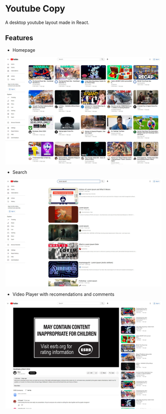 # Youtube Copy

 A desktop youtube layout made in React. 

## Features

* Homepage

![](./src/assets/readme/homepage.jpg)

* Search
  
![](./src/assets/readme/search.jpg)

* Video Player with recomendations and comments
  
![](./src/assets/readme/video.jpg)

